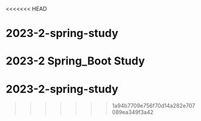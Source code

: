 <<<<<<< HEAD
# 2023-2-spring-study
2023-2 Spring_Boot Study
=======
# 2023-2-spring-study
>>>>>>> 1a94b7709e756f70d14a282e707089ea349f3a42
